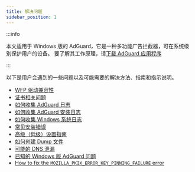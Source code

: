 ```yaml
---
title: 解决问题
sidebar_position: 1
---
```


:::info

本文适用于 Windows 版的 AdGuard，它是一种多功能广告拦截器，可在系统级别保护用户的设备。 要了解其工作原理，请[下载 AdGuard 应用程序](https://agrd.io/download-kb-adblock)

:::

以下是用户会遇到的一些问题以及可能需要的解决方法、指南和指示说明。

- [WFP 驱动兼容性](/adguard-for-windows/solving-problems/wfp-driver/)
- [证书相关问题](/adguard-for-windows/solving-problems/connection-not-trusted/)
- [如何收集 AdGuard 日志](/adguard-for-windows/solving-problems/adguard-logs/)
- [如何收集 AdGuard 安装日志](/adguard-for-windows/solving-problems/installation-logs/)
- [如何收集 Windows 系统日志](/adguard-for-windows/solving-problems/system-logs/)
- [常见安装错误](/adguard-for-windows/solving-problems/common-installer-errors/)
- [高级（低级）设置指南](/adguard-for-windows/solving-problems/low-level-settings/)
- [如何创建 Dump 文件](/adguard-for-windows/solving-problems/dump-file/)
- [可能的 DNS 泄漏](/adguard-for-windows/solving-problems/dns-leaks/)
- [已知的 Windows 版 AdGuard 问题](/adguard-for-windows/solving-problems/known-issues/)
- [How to fix the `MOZILLA_PKIX_ERROR_KEY_PINNING_FAILURE` error](/adguard-for-windows/solving-problems/mozilla-error/)
